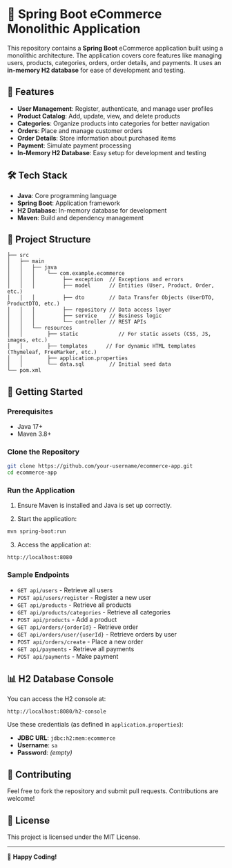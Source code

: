 # 🛒 Spring Boot eCommerce Monolithic Application

This repository contains a **Spring Boot** eCommerce application built using a monolithic architecture. The application covers core features like managing users, products, categories, orders, order details, and payments. It uses an **in-memory H2 database** for ease of development and testing.

## 📌 Features

- **User Management**: Register, authenticate, and manage user profiles
- **Product Catalog**: Add, update, view, and delete products
- **Categories**: Organize products into categories for better navigation
- **Orders**: Place and manage customer orders
- **Order Details**: Store information about purchased items
- **Payment**: Simulate payment processing
- **In-Memory H2 Database**: Easy setup for development and testing

## 🛠️ Tech Stack

- **Java**: Core programming language
- **Spring Boot**: Application framework
- **H2 Database**: In-memory database for development
- **Maven**: Build and dependency management

## 📂 Project Structure

```
├── src
│   ├── main
│   │   ├── java
│   │   │    └── com.example.ecommerce
│   │   │         ├── exception  // Exceptions and errors
│   │   │         ├── model      // Entities (User, Product, Order, etc.)
│   │   │         ├── dto        // Data Transfer Objects (UserDTO, ProductDTO, etc.)
│   │   │         ├── repository // Data access layer
│   │   │         ├── service    // Business logic
│   │   │         └── controller // REST APIs
│   │   └── resources
│   │        ├── static 			// For static assets (CSS, JS, images, etc.)
│   │        ├── templates 		// For dynamic HTML templates (Thymeleaf, FreeMarker, etc.)
│   │        ├── application.properties
│   │        └── data.sql        // Initial seed data
└── pom.xml
```

## 🚀 Getting Started

### Prerequisites

- Java 17+
- Maven 3.8+

### Clone the Repository

```bash
git clone https://github.com/your-username/ecommerce-app.git
cd ecommerce-app
```

### Run the Application

1. Ensure Maven is installed and Java is set up correctly.

2. Start the application:

```bash
mvn spring-boot:run
```

3. Access the application at:

```
http://localhost:8080
```

### Sample Endpoints
- `GET api/users` - Retrieve all users
- `POST api/users/register` - Register a new user
- `GET api/products` - Retrieve all products
- `GET api/products/categories` - Retrieve all categories
- `POST api/products` - Add a product 
- `GET api/orders/{orderId}` - Retrieve order
- `GET api/orders/user/{userId}` - Retrieve orders by user
- `POST api/orders/create` - Place a new order
- `GET api/payments` - Retrieve all payments
- `POST api/payments` - Make payment

## 📊 H2 Database Console

You can access the H2 console at:

```
http://localhost:8080/h2-console
```

Use these credentials (as defined in `application.properties`):

- **JDBC URL**: `jdbc:h2:mem:ecommerce`
- **Username**: `sa`
- **Password**: *(empty)*

## 🤝 Contributing

Feel free to fork the repository and submit pull requests. Contributions are welcome!

## 📜 License

This project is licensed under the MIT License.

---

🌟 **Happy Coding!**

